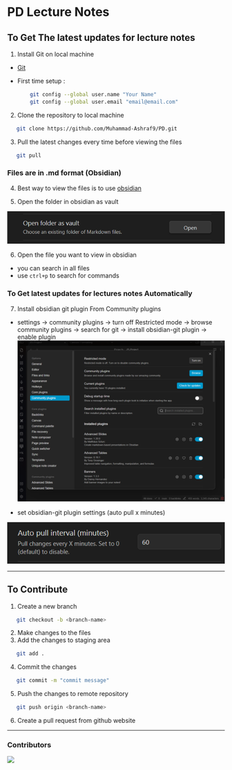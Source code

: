 # PD Lecture Notes

## To Get The latest updates for lecture notes

1. Install Git on local machine

- [Git](https://git-scm.com/downloads)
- First time setup :

  ```bash
      git config --global user.name "Your Name"
      git config --global user.email "email@email.com"
    ```

2. Clone the repository to local machine

```bash
   git clone https://github.com/Muhammad-Ashraf9/PD.git
```

3. Pull the latest changes every time before viewing the files

```bash
   git pull
```

### Files are in .md format (Obsidian)

4.  Best way to view the files is to use [obsidian](https://obsidian.md/)

5.  Open the folder in obsidian as vault

![Open folder as vault](./assets/open-folder-as-vault.png)

6.  Open the file you want to view in obsidian

- you can search in all files
- use `ctrl+p` to search for commands

### To Get latest updates for lectures notes Automatically

7.  Install obsidian git plugin From Community plugins

- settings -> community plugins -> turn off Restricted mode -> browse community plugins -> search for git -> install obsidian-git plugin -> enable plugin
![Community Plugins](./assets/community-plugins.png)

- set obsidian-git plugin settings (auto pull x minutes)


![auto-pull-interval](./assets/auto-pull-interval.png)

---

## To Contribute

1.  Create a new branch

```bash
   git checkout -b <branch-name>
```

2. Make changes to the files
3. Add the changes to staging area

```bash
   git add .
```

4. Commit the changes

```bash
   git commit -m "commit message"
```

5. Push the changes to remote repository

```bash
   git push origin <branch-name>
```

6. Create a pull request from github website

---
### Contributors

<a href="https://github.com/Muhammad-Ashraf9/PD/graphs/contributors">
  <img src="https://contrib.rocks/image?repo=Muhammad-Ashraf9/PD" />
</a>

